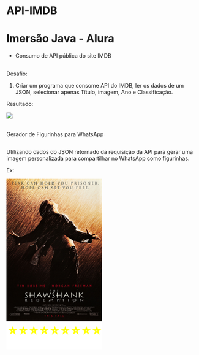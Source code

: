 # API-IMDB

<h1>Imersão Java - Alura</h1>

- Consumo de API pública do site IMDB
##

Desafio:

<ol>
  <li>Criar um programa que consome API do IMDB, ler os dados de um JSON, selecionar apenas Título, imagem, Ano e Classificação.</li>
</ol>

Resultado:
<div>
<img src="https://user-images.githubusercontent.com/17768272/228108356-36f50266-8d2f-457b-86a9-c193e32fe852.png">
</div>

##
Gerador de Figurinhas para WhatsApp
##

Utilizando dados do JSON retornado da requisição da API para gerar uma imagem personalizada para compartilhar no WhatsApp como figurinhas.

Ex:
<div>
<img width="250px" heigth="250px" src="https://github.com/NatanaeLuiz/API-IMDB/blob/main/saida/The%20Shawshank%20Redemption.png">
</div>
